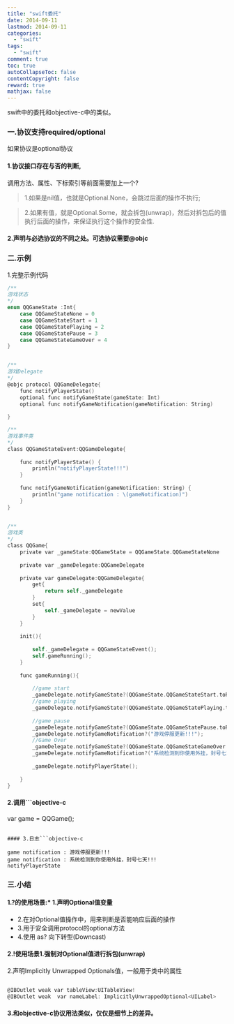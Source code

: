 ```yaml
---
title: "swift委托"
date: 2014-09-11
lastmod: 2014-09-11
categories:
  - "swift"
tags:
  - "swift"
comment: true
toc: true
autoCollapseToc: false
contentCopyright: false
reward: true
mathjax: false
---
```


swift中的委托和objective-c中的类似。

### 一.协议支持required/optional
如果协议是optional协议

#### 1.协议接口存在与否的判断,
 调用方法、属性、下标索引等前面需要加上一个?
 >1.如果是nil值，也就是Optional.None，会跳过后面的操作不执行;
  
 >2.如果有值，就是Optional.Some，就会拆包(unwrap)，然后对拆包后的值执行后面的操作，来保证执行这个操作的安全性.

#### 2.声明与必选协议的不同之处。可选协议需要@objc

### 二.示例
1.完整示例代码

```objective-c
/**
游戏状态
*/
enum QQGameState :Int{
    case QQGameStateNone = 0
    case QQGameStateStart = 1
    case QQGameStatePlaying = 2
    case QQGameStatePause = 3
    case QQGameStateGameOver = 4
}


/**
游戏Delegate
*/
@objc protocol QQGameDelegate{
    func notifyPlayerState()
    optional func notifyGameState(gameState: Int)
    optional func notifyGameNotification(gameNotification: String)
    
}

/**
游戏事件类
*/
class QQGameStateEvent:QQGameDelegate{
    
    func notifyPlayerState() {
        println("notifyPlayerState!!!")
    }
    
    func notifyGameNotification(gameNotification: String) {
        println("game notification : \(gameNotification)")
    }
}


/**
游戏类
*/
class QQGame{
    private var _gameState:QQGameState = QQGameState.QQGameStateNone
    
    private var _gameDelegate:QQGameDelegate
    
    private var gameDelegate:QQGameDelegate{
        get{
            return self._gameDelegate
        }
        set{
            self._gameDelegate = newValue
        }
    }
    
    init(){
        
        self._gameDelegate = QQGameStateEvent();
        self.gameRunning();
    }
    
    func gameRunning(){
        
        //game start
        _gameDelegate.notifyGameState?(QQGameState.QQGameStateStart.toRaw());
        //game playing
        _gameDelegate.notifyGameState?(QQGameState.QQGameStatePlaying.toRaw());
        
        //game pause
        _gameDelegate.notifyGameState?(QQGameState.QQGameStatePause.toRaw());
        _gameDelegate.notifyGameNotification?("游戏停服更新!!!");
        //Game Over
        _gameDelegate.notifyGameState?(QQGameState.QQGameStateGameOver.toRaw());
        _gameDelegate.notifyGameNotification?("系统检测到你使用外挂，封号七天!!!");
        
        _gameDelegate.notifyPlayerState();
        
    }
}

```

#### 2.调用```objective-c

var game =  QQGame();
```

#### 3.日志```objective-c

game notification : 游戏停服更新!!!
game notification : 系统检测到你使用外挂，封号七天!!!
notifyPlayerState

```


### 三.小结
#### 1.?的使用场景:* 1.声明Optional值变量
* 2.在对Optional值操作中，用来判断是否能响应后面的操作
* 3.用于安全调用protocol的optional方法
* 4.使用 as? 向下转型(Downcast)

#### 2.!使用场景1.强制对Optional值进行拆包(unwrap)
2.声明Implicitly Unwrapped Optionals值，一般用于类中的属性

```objective-c

@IBOutlet weak var tableView:UITableView!
@IBOutlet weak  var nameLabel: ImplicitlyUnwrappedOptional<UILabel>

```

#### 3.和objective-c协议用法类似，仅仅是细节上的差异。
